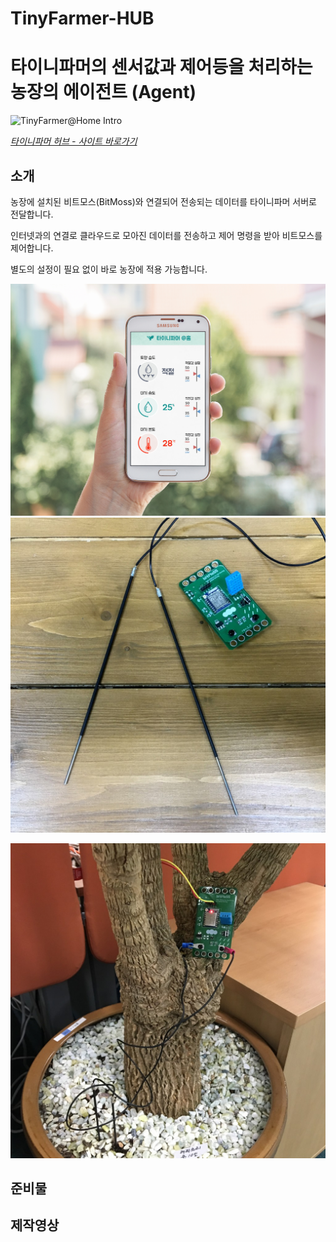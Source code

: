# TinyFarmer-HUB
타이니파머의 센서값과 제어등을 처리하는 농장의 에이전트 (Agent)
==========================

![TinyFarmer@Home Intro](https://raw.githubusercontent.com/makezonefablab/TinyFarmer-HOME/master/img/IMG_6425.jpg)  

[*타이니파머 허브 - 사이트 바로가기*](http://106.240.234.10/mediafarmHome/?page_id=14724)

소개
--------------
농장에 설치된 비트모스(BitMoss)와 연결되어 전송되는 데이터를 타이니파머 서버로 전달합니다.

인터넷과의 연결로 클라우드로 모아진 데이터를 전송하고 제어 명령을 받아 비트모스를 제어합니다.

별도의 설정이 필요 없이 바로 농장에 적용 가능합니다.


![TinyFarmer@Home App](https://raw.githubusercontent.com/makezonefablab/TinyFarmer-HOME/master/img/Samsung-Galaxy-S5-PSD-MockUp-2.jpg)  
![TinyFarmer@Home App](https://raw.githubusercontent.com/makezonefablab/TinyFarmer-HOME/master/img/IMG_1940_square-1024x1024.jpg)

![TinyFarmer@Home App](https://raw.githubusercontent.com/makezonefablab/TinyFarmer-HOME/master/img/IMG_1946_square-1024x1024.jpg)

준비물
--------------


제작영상
--------------




